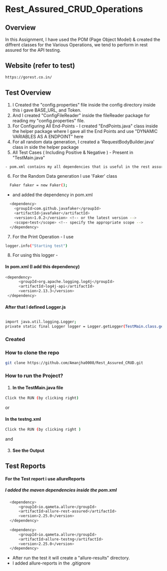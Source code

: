 # Rest_Assured_CRUD_Operations

## Overview
In this Assignment, I have used the POM (Page Object Model) & created the diffrent classes for the Various Operations, we tend to perform in rest assured for the API testing.

## Website (refer to test)
```bash
https://gorest.co.in/
```

## Test Overview
1) I Created the "config.properties" file inside the config directory inside this i gave BASE_URL, and Token.
2) And I created "ConfigFileReader" inside the fileReader package for reading my "config.properties" file.
3) For Configuring All End-Points - I created "EndPoints.java" class inside the helper package where I gave all the End Points and use "DYNAMIC VARIABLES AS A ENDPOINT" here
4) For all random data generation, I created a 'RequestBodyBuilder.java' class in side the helper package
5) All Test Cases ( Including Positive & Negative ) - Present in "TestMain.java"
   
```bash
- pom.xml contains my all dependencies that is useful in the rest assured

```
6) For the Random Data generation I use 'Faker' class
```bash
  Faker faker = new Faker(); 
```
- and added the dependency in pom.xml
```bash
  <dependency>
    <groupId>com.github.javafaker</groupId>
    <artifactId>javafaker</artifactId>
    <version>1.0.2</version> <!-- or the latest version -->
    <scope>test</scope> <!-- specify the appropriate scope -->
  </dependency>
```
7) For the Print Operation - I use
```bash
logger.info("Starting test")
```
8) For using this logger -
#### In pom.xml (I add this dependency)
```bash
<dependency>
      <groupId>org.apache.logging.log4j</groupId>
      <artifactId>log4j-api</artifactId>
      <version>2.13.3</version>
 </dependency>
```
#### After that I defined Logger.js

```bash

import java.util.logging.Logger;
private static final Logger logger = Logger.getLogger(TestMain.class.getName());

```
### Created 
### How to clone the repo 
```bash
git clone https://github.com/Amanjha0008/Rest_Assured_CRUD.git
```

### How to run the Project?

1) #### In the TestMain.java file
```bash
Click the RUN (by clicking right)
```
or 

#### In the testng.xml
```bash
Click the RUN (by clicking right )
```
and 

3) #### See the Output

## Test Reports
#### For the Test report i use allureReports
##### I added the maven dependencies inside the pom.xml
```bash
  <dependency>
      <groupId>io.qameta.allure</groupId>
      <artifactId>allure-rest-assured</artifactId>
      <version>2.25.0</version>
  </dependency>
  
  <dependency>
      <groupId>io.qameta.allure</groupId>
      <artifactId>allure-testng</artifactId>
      <version>2.25.0</version>
  </dependency>
```
- After run the test it will create a "allure-results" directory.
- I added allure-reports in the .gitignore 



